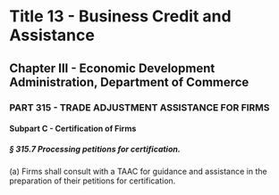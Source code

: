
# Title 13 - Business Credit and Assistance
## Chapter III - Economic Development Administration, Department of Commerce
### PART 315 - TRADE ADJUSTMENT ASSISTANCE FOR FIRMS
#### Subpart C - Certification of Firms
##### § 315.7 Processing petitions for certification.

(a) Firms shall consult with a TAAC for guidance and assistance in the preparation of their petitions for certification.
